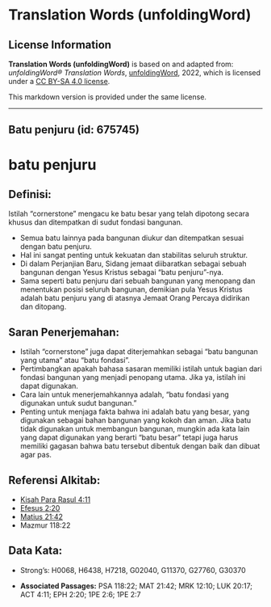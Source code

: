 # Translation Words (unfoldingWord)

## License Information

**Translation Words (unfoldingWord)** is based on and adapted from: _unfoldingWord® Translation Words_, [unfoldingWord](https://unfoldingword.org/utw), 2022, which is licensed under a [CC BY-SA 4.0 license](https://creativecommons.org/licenses/by-sa/4.0/legalcode.en).

This markdown version is provided under the same license.



--------------------------------

## Batu penjuru (id: 675745)

batu penjuru
============

Definisi:
---------

Istilah “cornerstone” mengacu ke batu besar yang telah dipotong secara khusus dan ditempatkan di sudut fondasi bangunan.

* Semua batu lainnya pada bangunan diukur dan ditempatkan sesuai dengan batu penjuru.
* Hal ini sangat penting untuk kekuatan dan stabilitas seluruh struktur.
* Di dalam Perjanjian Baru, Sidang jemaat diibaratkan sebagai sebuah bangunan dengan Yesus Kristus sebagai “batu penjuru”\-nya.
* Sama seperti batu penjuru dari sebuah bangunan yang menopang dan menentukan posisi seluruh bangunan, demikian pula Yesus Kristus adalah batu penjuru yang di atasnya Jemaat Orang Percaya didirikan dan ditopang.

Saran Penerjemahan:
-------------------

* Istilah “cornerstone” juga dapat diterjemahkan sebagai “batu bangunan yang utama” atau “batu fondasi”.
* Pertimbangkan apakah bahasa sasaran memiliki istilah untuk bagian dari fondasi bangunan yang menjadi penopang utama. Jika ya, istilah ini dapat digunakan.
* Cara lain untuk menerjemahkannya adalah, “batu fondasi yang digunakan untuk sudut bangunan.”
* Penting untuk menjaga fakta bahwa ini adalah batu yang besar, yang digunakan sebagai bahan bangunan yang kokoh dan aman. Jika batu tidak digunakan untuk membangun bangunan, mungkin ada kata lain yang dapat digunakan yang berarti “batu besar” tetapi juga harus memiliki gagasan bahwa batu tersebut dibentuk dengan baik dan dibuat agar pas.

Referensi Alkitab:
------------------

* [Kisah Para Rasul 4:11](https://ref.ly/Acts0:0)
* [Efesus 2:20](https://ref.ly/Eph2:20)
* [Matius 21:42](https://ref.ly/Matt21:42)
* Mazmur 118:22

Data Kata:
----------

* Strong’s: H0068, H6438, H7218, G02040, G11370, G27760, G30370

* **Associated Passages:** PSA 118:22; MAT 21:42; MRK 12:10; LUK 20:17; ACT 4:11; EPH 2:20; 1PE 2:6; 1PE 2:7

